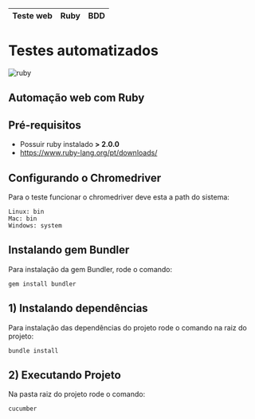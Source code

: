 Teste web | Ruby | BDD
----------| -----|----
# Testes automatizados #
![ruby](http://compsci.ca/blog/wp-content/uploads/2007/04/ruby_logo.gif)
## Automação web com Ruby ##

## Pré-requisitos

* Possuir ruby instalado **> 2.0.0**
* https://www.ruby-lang.org/pt/downloads/

## Configurando o Chromedriver
Para o teste funcionar o chromedriver deve esta a path do sistema:
```shell
Linux: bin
Mac: bin
Windows: system
```

## Instalando gem Bundler
Para instalação da gem Bundler, rode o comando:
```shell
gem install bundler
```

## 1)  Instalando dependências ##
Para instalação das dependências do projeto rode o comando na raiz do projeto:
```shell
bundle install
```

## 2) Executando Projeto ##
Na pasta raiz do projeto rode o comando:
```shell
cucumber
```
